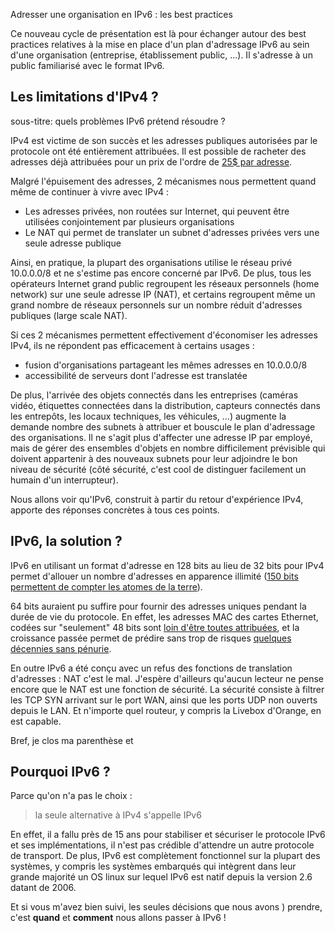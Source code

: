 
Adresser une organisation en IPv6 : les best practices

Ce nouveau cycle de présentation est là pour échanger autour des best practices relatives à la mise en place d'un plan d'adressage IPv6 au sein d'une organisation (entreprise, établissement public, ...). Il s'adresse à un public familiarisé avec le format IPv6.


## Les limitations d'IPv4 ?
sous-titre: quels problèmes IPv6 prétend résoudre ?

IPv4 est victime de son succès et les adresses publiques autorisées par le protocole ont été entièrement attribuées. Il est possible de racheter des adresses déjà attribuées pour un prix de l'ordre de [25$ par adresse](https://auctions.ipv4.global/).

Malgré l'épuisement des adresses, 2 mécanismes nous permettent quand même de continuer à vivre avec IPv4 :
 - Les adresses privées, non routées sur Internet,  qui peuvent être utilisées conjointement  par plusieurs organisations 
 - Le NAT qui permet de translater un subnet d'adresses privées vers une seule adresse publique 
  
Ainsi, en pratique, la plupart des organisations utilise le réseau privé 10.0.0.0/8 et ne s'estime pas encore concerné par  IPv6. De plus, tous les opérateurs Internet grand public regroupent les réseaux personnels (home network) sur une seule adresse IP (NAT), et certains regroupent même un grand nombre de réseaux personnels sur un nombre réduit d'adresses publiques (large scale NAT). 

Si ces 2 mécanismes permettent effectivement d'économiser les adresses IPv4, ils ne répondent pas efficacement à certains usages :
- fusion d'organisations partageant les mêmes adresses en 10.0.0.0/8
- accessibilité de serveurs dont l'adresse est translatée

De plus, l'arrivée des objets connectés dans les entreprises (caméras vidéo, étiquettes connectées dans la distribution, capteurs connectés dans les entrepôts, les locaux techniques, les véhicules, ...) augmente la demande nombre des subnets à attribuer et bouscule le plan d'adressage des organisations. 
Il ne s'agit plus d'affecter une adresse IP par employé, mais de gérer des ensembles d'objets en nombre difficilement prévisible qui doivent appartenir à des nouveaux subnets pour leur adjoindre le bon niveau de sécurité (côté sécurité, c'est cool  de distinguer facilement un humain d'un interrupteur).

Nous allons voir qu'IPv6, construit à partir  du retour d'expérience IPv4, apporte des réponses concrètes à tous ces points.


## IPv6, la solution ?

IPv6 en utilisant un format d'adresse en 128 bits au lieu de 32 bits pour IPv4 permet d'allouer un nombre d'adresses en apparence illimité ([150 bits permettent de compter les atomes de la terre](https://fr.wikipedia.org/wiki/Ordres_de_grandeur_de_nombres#1039_%C3%A0_10100)). 

64 bits auraient pu suffire pour fournir des adresses uniques pendant la durée de vie du protocole. En effet, les adresses MAC des cartes Ethernet, codées sur "seulement" 48 bits  sont [loin d'être toutes attribuées](https://macaddress.io/statistics), et la croissance passée permet de prédire sans trop de risques [quelques décennies sans pénurie](https://macaddress.io/statistics/date).

En outre IPv6 a été conçu avec un refus des fonctions de translation d'adresses : NAT c'est le mal. J'espère d'ailleurs qu'aucun lecteur ne pense encore que le NAT est une fonction de sécurité. La sécurité consiste à filtrer les TCP SYN arrivant sur le port WAN, ainsi que les ports UDP non ouverts depuis le LAN. Et n'importe quel routeur, y compris la Livebox d'Orange, en est capable.

Bref, je clos ma parenthèse et 

## Pourquoi IPv6 ?

Parce qu'on n'a pas le choix : 

> la seule alternative à IPv4 s'appelle IPv6


En effet, il a fallu près de 15 ans pour stabiliser et sécuriser le protocole IPv6 et ses implémentations, il n'est pas crédible d'attendre un autre protocole de transport. 
De plus,  IPv6 est complètement fonctionnel sur la plupart des systèmes, y compris les systèmes embarqués qui intègrent dans leur grande majorité un OS linux sur lequel IPv6 est natif depuis la version 2.6 datant de 2006. 


Et si vous m'avez bien suivi,  les seules décisions que nous avons ) prendre, c'est **quand** et **comment** nous allons passer à IPv6 ! 




 



<!--stackedit_data:
eyJoaXN0b3J5IjpbLTE5MTQyNzcsLTIwMDg4MTMwODgsMTkzMj
k2NDM5LC0yOTQzMTIwNjIsMjAyNzYxODYxMCwtMTgzNzQ3Njk4
OCwtMzM1OTY3OTUxLC0xMTQ2NDA3MTM5LC0xMjI0NjgzMzA5LC
0xOTAwNDUzNzM0LDc4ODMxNzI5OCwtMTYwOTQyOTEyMSwtMTM1
MDE2OTk5MiwtMTM2Mjk4NjQzNywtMzY4ODIwMTQyLDcwNTI0Nz
AxMiw2MjkyNDI5MzcsMTAyNTM1NzQ4NCwxMzk1NzQzMTE3XX0=

-->